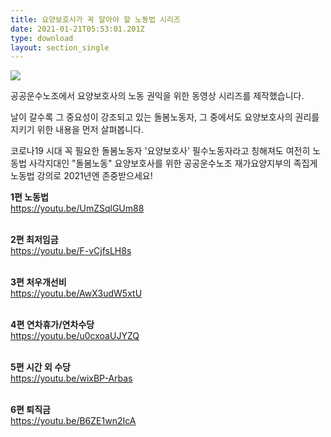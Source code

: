 ```yaml
---
title: 요양보호사가 꼭 알아야 할 노동법 시리즈
date: 2021-01-21T05:53:01.201Z
type: download
layout: section_single
---
```

![](/uploads/요양보호사-권리-오프닝-오프닝.png)

공공운수노조에서 요양보호사의 노동 권익을 위한 동영상 시리즈를 제작했습니다.

날이 갈수록 그 중요성이 강조되고 있는 돌봄노동자, 그 중에서도 요양보호사의 권리를 지키기 위한 내용을 먼저 살펴봅니다.

코로나19 시대 꼭 필요한 돌봄노동자 '요양보호사'
필수노동자라고 칭해져도 여전히 노동법 사각지대인 "돌봄노동"
요양보호사를 위한 공공운수노조 재가요양지부의 족집게 노동법 강의로 2021년엔 존중받으세요!

**1편 노동법**\
<https://youtu.be/UmZSqlGUm88>

\
**2편 최저임금**\
<https://youtu.be/F-vCjfsLH8s>

\
**3편 처우개선비**\
<https://youtu.be/AwX3udW5xtU>

\
**4편 연차휴가/연차수당**\
<https://youtu.be/u0cxoaUJYZQ>

\
**5편 시간 외 수당**\
<https://youtu.be/wixBP-Arbas>

\
**6편 퇴직금**\
<https://youtu.be/B6ZE1wn2IcA>